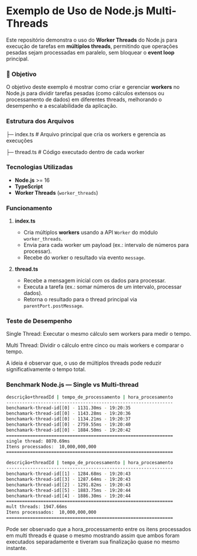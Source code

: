 # Exemplo de Uso de Node.js Multi-Threads

Este repositório demonstra o uso do **Worker Threads** do Node.js para execução de tarefas em **múltiplos threads**, permitindo que operações pesadas sejam processadas em paralelo, sem bloquear o **event loop** principal.

### 📌 Objetivo

O objetivo deste exemplo é mostrar como criar e gerenciar **workers** no Node.js para dividir tarefas pesadas (como cálculos extensos ou processamento de dados) em diferentes threads, melhorando o desempenho e a escalabilidade da aplicação.

### Estrutura dos Arquivos
├─ index.ts # Arquivo principal que cria os workers e gerencia as execuções

├─ thread.ts # Código executado dentro de cada worker

### Tecnologias Utilizadas

- **Node.js** >= 16
- **TypeScript**
- **Worker Threads** (`worker_threads`)

### Funcionamento

1. **index.ts**  
   - Cria múltiplos **workers** usando a API `Worker` do módulo `worker_threads`.
   - Envia para cada worker um payload (ex.: intervalo de números para processar).
   - Recebe do worker o resultado via evento `message`.

2. **thread.ts**  
   - Recebe a mensagem inicial com os dados para processar.
   - Executa a tarefa (ex.: somar números de um intervalo, processar dados).
   - Retorna o resultado para o thread principal via `parentPort.postMessage`.

### Teste de Desempenho
Single Thread: Executar o mesmo cálculo sem workers para medir o tempo.

Multi Thread: Dividir o cálculo entre cinco ou mais workers e comparar o tempo.

A ideia é observar que, o uso de múltiplos threads pode reduzir significativamente o tempo total.

### Benchmark Node.js — Single vs Multi-thread

```bash
descrição+threadId | tempo_de_processamento | hora_procesamento
---------------------------------------------------------------
benchamark-thread-id[[0] - 1131.30ms - 19:20:35
benchamark-thread-id[[0] - 1143.28ms - 19:20:36
benchamark-thread-id[[0] - 1134.21ms - 19:20:37
benchamark-thread-id[[0] - 2759.55ms - 19:20:40
benchamark-thread-id[[0] - 1884.50ms - 19:20:42
===============================================================
single thread: 8070.69ms
Itens processados:  10,000,000,000
===============================================================

descrição+threadId | tempo_de_processamento | hora_procesamento
---------------------------------------------------------------
benchamark-thread-id[[1] - 1284.68ms - 19:20:43
benchamark-thread-id[[3] - 1287.64ms - 19:20:43
benchamark-thread-id[[2] - 1291.82ms - 19:20:43
benchamark-thread-id[[5] - 1883.75ms - 19:20:44
benchamark-thread-id[[4] - 1886.30ms - 19:20:44
===============================================================
mult threads: 1947.66ms
Itens processados:  10,000,000,000
===============================================================
```
Pode ser observado que a hora_processamento entre os itens processados em multi threads é quase o mesmo mostrando assim que ambos foram executados separadamente e tiveram sua finalização quase no mesmo instante.

